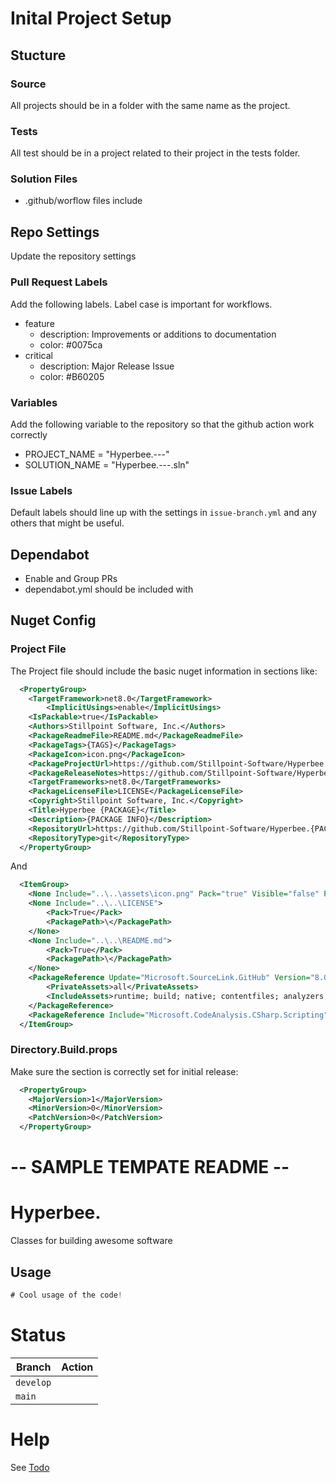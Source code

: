 ﻿# Inital Project Setup

## Stucture

### Source

All projects should be in a folder with the same name as the project.

### Tests

All test should be in a project related to their project in the tests folder.

### Solution Files

- .github/worflow files include

## Repo Settings

Update the repository settings

### Pull Request Labels

Add the following labels. Label case is important for workflows.

- feature
  - description: Improvements or additions to documentation
  - color: #0075ca
- critical
  - description: Major Release Issue
  - color: #B60205

### Variables

Add the following variable to the repository so that the github action work correctly

- PROJECT_NAME = "Hyperbee.---"
- SOLUTION_NAME = "Hyperbee.---.sln"

### Issue Labels

Default labels should line up with the settings in `issue-branch.yml` and any others that might be useful.

## Dependabot

- Enable and Group PRs
- dependabot.yml should be included with

## Nuget Config

### Project File

The Project file should include the basic nuget information in sections like:

```xml
  <PropertyGroup>
    <TargetFramework>net8.0</TargetFramework>
        <ImplicitUsings>enable</ImplicitUsings>
	<IsPackable>true</IsPackable>
	<Authors>Stillpoint Software, Inc.</Authors>
	<PackageReadmeFile>README.md</PackageReadmeFile>
	<PackageTags>{TAGS}</PackageTags>
	<PackageIcon>icon.png</PackageIcon>
	<PackageProjectUrl>https://github.com/Stillpoint-Software/Hyperbee.{PACKAGE}/</PackageProjectUrl>
	<PackageReleaseNotes>https://github.com/Stillpoint-Software/Hyperbee.{PACKAGE}/releases/latest</PackageReleaseNotes>
	<TargetFrameworks>net8.0</TargetFrameworks>
	<PackageLicenseFile>LICENSE</PackageLicenseFile>
	<Copyright>Stillpoint Software, Inc.</Copyright>
	<Title>Hyperbee {PACKAGE}</Title>
	<Description>{PACKAGE INFO}</Description>
	<RepositoryUrl>https://github.com/Stillpoint-Software/Hyperbee.{PACKAGE}</RepositoryUrl>
	<RepositoryType>git</RepositoryType>
  </PropertyGroup>
```

And

```xml
  <ItemGroup>
	<None Include="..\..\assets\icon.png" Pack="true" Visible="false" PackagePath="/" />
	<None Include="..\..\LICENSE">
		<Pack>True</Pack>
		<PackagePath>\</PackagePath>
	</None>
	<None Include="..\..\README.md">
		<Pack>True</Pack>
		<PackagePath>\</PackagePath>
	</None>
	<PackageReference Update="Microsoft.SourceLink.GitHub" Version="8.0.0">
		<PrivateAssets>all</PrivateAssets>
		<IncludeAssets>runtime; build; native; contentfiles; analyzers; buildtransitive</IncludeAssets>
	</PackageReference>
	<PackageReference Include="Microsoft.CodeAnalysis.CSharp.Scripting" Version="4.9.2" />
  </ItemGroup>
```

### Directory.Build.props

Make sure the section is correctly set for initial release:

```xml
  <PropertyGroup>
    <MajorVersion>1</MajorVersion>
    <MinorVersion>0</MinorVersion>
    <PatchVersion>0</PatchVersion>
  </PropertyGroup>
```

# -- SAMPLE TEMPATE README --

# Hyperbee.<Project>

Classes for building awesome software

## Usage

```csharp
# Cool usage of the code!
```

# Status

| Branch    | Action |
| --------- | ------ |
| `develop` |        |
| `main`    |        |

# Help

See [Todo](https://github.com/Stillpoint-Software/Hyperbee.Project/blob/main/docs/todo.md)

